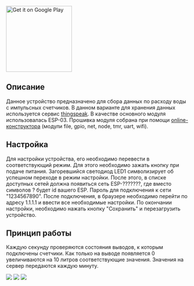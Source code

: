 <a href='https://play.google.com/store/apps/details?id=lav.watermeter&referrer=utm_source%3DGitHub'><img width="180" alt='Get it on Google Play' src='https://play.google.com/intl/en_us/badges/images/generic/en_badge_web_generic.png'/></a>
## Описание
Данное устройство предназначено для сбора данных по расходу воды с импульсных счетчиков. В данном варианте для хранения данных используется сервис [thingspeak](https://thingspeak.com/). В качестве основного модуля использовалась ESP-03. Прошивка модуля собрана при помощи [online-конструктора](http://nodemcu-build.com) (модули file, gpio, net, node, tmr, uart, wifi).

## Настройка
Для настройки устройства, его необходимо перевести в соответствующий режим. Для этого необходимо зажать кнопку при подаче питания. Загоревшийся светодиод LED1 символизирует об успешном переходе в режим настройки. После этого, в списке доступных сетей должна появиться сеть ESP-???????, где вместо символов ? будет id вашего ESP. Пароль для подключения к сети "1234567890". После подключения, в браузере необходимо перейти по адресу 1.1.1.1 и ввести все необходимые настройки. По окончании настройки, необходимо нажать кнопку "Сохранить" и перезагрузить устройство. 

## Принцип работы
Каждую секунду проверяются состояния выводов, к которым подключены счетчики. Как только на выводе появляется 0 увеличиваются на 10 литров соответствующие значения. Значения на сервер передаются каждую минуту. 

![](https://github.com/LukyanovAnatoliy/WaterMeter_v2/blob/master/image/img1.jpg)
![](https://github.com/LukyanovAnatoliy/WaterMeter_v2/blob/master/image/img2.jpg)
![](https://github.com/LukyanovAnatoliy/WaterMeter_v2/blob/master/image/img3.jpg)
